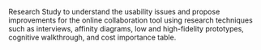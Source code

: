 Research Study to understand the usability issues and propose improvements for the online collaboration tool using research techniques such as interviews, affinity diagrams, low and high-fidelity prototypes, cognitive walkthrough, and cost importance table.


